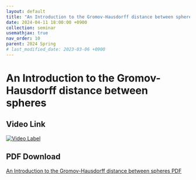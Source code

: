 ```yaml
---
layout: default
title: "An Introduction to the Gromov-Hausdorff distance between spheres"
date: 2024-04-11 18:00:00 +0900
collection: seminar
usemathjax: true
nav_order: 10
parent: 2024 Spring
# last_modified_date: 2023-03-06 +0900
---
```

# An Introduction to the Gromov-Hausdorff distance between spheres
<!-- ## <center> Abstract </center>
Francis Guthrie claimed in 1852 the four color problem. We
proof two essential lemmas and then solve six color problem. We expand
the proof of six color problem into five, four color problem. Kempe
published this proof in 1879. However the flaw was discovered in 1890
by Heawood. Although flawed, Kempe’s idea was used as one of a basic
tool. -->
## Video Link

[![Video Label](https://img.youtube.com/vi/wa3-x7b52gM/hqdefault.jpg)](https://youtu.be/wa3-x7b52gM)

## PDF Download

<a target='_blank' href='download/metricgeometry.pdf'>An Introduction to the Gromov-Hausdorff distance between spheres PDF</a>